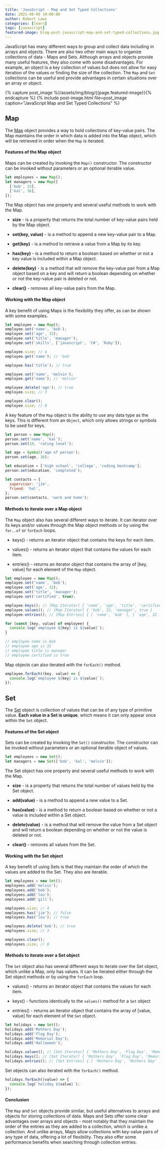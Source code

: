 ```yaml
---
title: 'JavaScript - Map and Set Typed Collections'
date: 2021-08-05 19:00:00
author: Robert Laws
categories: [learn]
tags: [javascript]
featured-image: blog-post-javascript-map-and-set-typed-collections.jpg
---
```


JavaScript has many different ways to group and collect data including in arrays and objects. There are also two other main ways to organize collections of data - Maps and Sets.<!-- more --> Although arrays and objects provide many useful features, they also come with some disadvantages. For example, an object is a key collection of values but does not allow for easy iteration of the values or finding the size of the collection. The `Map` and `Set` collections can be useful and provide advantages in certain situations over an array or object.

{% capture post_image %}/assets/img/blog/{{page.featured-image}}{% endcapture %}
{% include post-image.html file=post_image caption="JavaScript Map and Set Typed Collections" %}

## Map

The [Map](https://developer.mozilla.org/en-US/docs/Web/JavaScript/Reference/Global_Objects/Map) object provides a way to hold collections of key-value pairs. The Map maintains the order in which data is added into the Map object, which will be retrieved in order when the `Map` is iterated.

#### Features of the Map object

Maps can be created by invoking the `Map()` constructor. The constructor can be invoked without parameters or an optional iterable value.

```javascript
let employees = new Map();
let managers = new Map([
  ['bob', 23],
  ['kal', 36],
]);
```

The Map object has one property and several useful methods to work with the Map.

- **size** - is a property that returns the total number of key-value pairs held by the Map object.

- **set(key, value)** - is a method to append a new key-value pair to a Map.

- **get(key)** - is a method to retrieve a value from a Map by its key.

- **has(key)** - is a method to return a boolean based on whether or not a key value is included within a Map object.

- **delete(key)** - is a method that will remove the key-value pair from a Map object based on a key and will return a boolean depending on whether or not the key-value pair is deleted or not.

- **clear()** - removes all key-value pairs from the Map.

#### Working with the Map object

A key benefit of using Maps is the flexibility they offer, as can be shown with some examples.

```javascript
let employee = new Map();
employee.set('name', 'bob');
employee.set('age', 32);
employee.set('title', 'manager');
employee.set('skills', ['javascript', 'C#', 'Ruby']);

employee.size; // 4
employee.get('name'); // 'bob'

employee.has('title'); // true

employee.set('name', 'melvin');
employee.get('name'); // 'melvin'

employee.delete('age'); // true
employee.size; // 3

employee.clear();
employee.size; // 0
```

A key feature of the `Map` object is the ability to use any data type as the keys. This is different from an `Object`, which only allows strings or symbols to be used for keys.

```javascript
let person = new Map();
person.set('name', 'kal');
person.set(10, 'rating level');

let age = Symbol('age of person');
person.set(age, 36);

let education = ['high school', 'college', 'coding bootcamp'];
person.set(education, 'completed');

let contacts = {
  supervisor: 'jim',
  friend: 'hal',
};
person.set(contacts, 'work and home');
```

#### Methods to iterate over a Map object

The `Map` object also has several different ways to iterate. It can iterator over its keys and/or values through the Map object methods or by using the `for..of` or `forEach` loops.

- keys() - returns an iterator object that contains the keys for each item.

- values() - returns an iterator object that contains the values for each item.

- entries() - returns an iterator object that contains the array of [key, value] for each element of the `Map` object.

```javascript
let employee = new Map();
employee.set('name', 'bob');
employee.set('age', 32);
employee.set('title', 'manager');
employee.set('certified', true);

employee.keys(); // [Map Iterator] { 'name', 'age', 'title', 'certified' }
employee.values(); // [Map Iterator] { 'bob', 32, 'manager', true }
employee.entries(); // [Map Entries] { [ 'name', 'bob' ], [ 'age', 32 ], [ 'title', 'manager' ], [ 'certified', true ] }

for (const [key, value] of employee) {
  console.log(`employee ${key} is ${value}`);
}

// employee name is bob
// employee age is 32
// employee title is manager
// employee certified is true
```

Map objects can also iterated with the `forEach()` method.

```javascript
employee.forEach((key, value) => {
  console.log(`employee ${key} is ${value}`);
});
```

## Set

The [Set](https://developer.mozilla.org/en-US/docs/Web/JavaScript/Reference/Global_Objects/Set) object is collection of values that can be of any type of primitive value. **Each value in a Set is unique**, which means it can only appear once within the `Set` object.

#### Features of the Set object

Sets can be created by invoking the `Set()` constructor. The constructor can be invoked without parameters or an optional iterable object of values.

```javascript
let employees = new Set();
let managers = new Set(['bob', 'kal', 'melvin']);
```

The Set object has one property and several useful methods to work with the Map.

- **size** - is a property that returns the total number of values held by the Set object.

- **add(value)** - is a method to append a new value to a Set.

- **has(value)** - is a method to return a boolean based on whether or not a value is included within a Set object.

- **delete(value)** - is a method that will remove the value from a Set object and will return a boolean depending on whether or not the value is deleted or not.

- **clear()** - removes all values from the Set.

#### Working with the Set object

A key benefit of using Sets is that they maintain the order of which the values are added to the Set. They also are iterable.

```javascript
let employees = new Set();
employees.add('melvin');
employees.add('bob');
employees.add('lou');
employees.add('gill');

employees.size; // 4
employees.has('jim'); // false
employees.has('lou'); // true

employees.delete('bob'); // true
employees.size; // 3

employees.clear();
employees.size; // 0
```

#### Methods to iterate over a Set object

The `Set` object also has several different ways to iterate over the Set object, which unlike a Map, only has values. It can be iterated either through the Set object methods or by using the `forEach` loop.

- values() - returns an iterator object that contains the values for each item.

- keys() - functions identically to the `values()` method for a `Set` object

- entries() - returns an iterator object that contains the array of [value, value] for each element of the `Set` object.

```javascript
let holidays = new Set();
holidays.add('Mothers Day');
holidays.add('Flag Day');
holidays.add('Memorial Day');
holidays.add('Halloween');

holidays.values(); // [Set Iterator] { 'Mothers Day', 'Flag Day', 'Memorial Day', 'Halloween' }
holidays.keys(); // [Set Iterator] { 'Mothers Day', 'Flag Day', 'Memorial Day', 'Halloween' }
holidays.entries(); // [Set Entries] { [ 'Mothers Day', 'Mothers Day' ], [ 'Flag Day', 'Flag Day' ], [ 'Memorial Day', 'Memorial Day' ], [ 'Halloween', 'Halloween' ] }
```

Set objects can also iterated with the `forEach()` method.

```javascript
holidays.forEach((value) => {
  console.log(`holiday ${value}`);
});
```

#### Conclusion

The `Map` and `Set` objects provide similar, but useful alternatives to arrays and objects for storing collections of data. Maps and Sets offer some clear advantages over arrays and objects - most notably that they maintain the order of the entries as they are added to a collection, which is unlike a collection. And unlike arrays, Maps allow collections with key-value pairs of any type of data, offering a lot of flexibility. They also offer some performance benefits when searching through collection entries.
